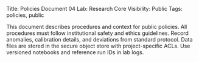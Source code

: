 Title: Policies Document 04
Lab: Research Core
Visibility: Public
Tags: policies, public

This document describes procedures and context for public policies.
All procedures must follow institutional safety and ethics guidelines.
Record anomalies, calibration details, and deviations from standard protocol.
Data files are stored in the secure object store with project-specific ACLs.
Use versioned notebooks and reference run IDs in lab logs.

